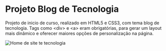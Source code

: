 # Projeto Blog de Tecnologia

Projeto de inicio de curso, realizado em HTML5 e CSS3, com tema blog de tecnologia. Tags como &lt;div> e &lt;a> eram obrigatórias, para gerar um layout mais dinâmico e oferecer maiores opções de personalização na página. 

![Home de site te tecnologia](https://github.com/airtonlimajr/projetohtmltecblog/blob/main/Home%20Tecblog.png)
